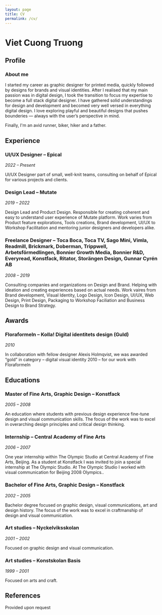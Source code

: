 ```yaml
---
layout: page
title: CV
permalink: /cv/
---
```


# Viet Cuong Truong

## Profile

### About me

I started my career as graphic designer for printed media, quickly followed by designs for brands and visual identities. After I realised that my main passion was in digital design, I took the transition to focus my expertise to become a full stack digital designer. I have gathered solid understandings for design and development and becomed very well versed in everything digital design. I love exploring playful and beautiful designs that pushes bounderies — always with the user’s perspective in mind.

Finally, I'm an avid runner, biker, hiker and a father.

## Experience

### UI/UX Designer – Epical

*2022 – Present*

UI/UX Designer part of small, well-knit teams, consulting on behalf of Epical for various projects and clients.

### Design Lead – Mutate

*2019 – 2022*

Design Lead and Product Design. Responsible for creating coherent and easy to understand user experience of Mutate platform. Work varies from Product feature explorations, Tools creations, Brand development, UI/UX to Workshop Facilitation and mentoring junior designers and developers alike.

### Freelance Designer – Toca Boca, Toca TV, Sago Mini, Vimla, Readmill, Brickmark, Doberman, Trippwell, Arbetsförmedlingen, Bonnier Growth Media, Bonnier R&D, Everyread, Konstfack, Ritator, Storängen Design, Gunnar Cyrén AB

*2008 – 2019*

Consulting companies and organizations on Design and Brand. Helping with ideation and creating experiences based on actual needs. Work vaires from Brand development, Visual Identity, Logo Design, Icon Design, UI/UX, Web Design, Print Design, Packaging to Workshop Faciliation and Business Design to Brand Strategy.

## Awards

### Floraformeln – Kolla! Digital identitets design (Guld)

*2010*

In collaboration with fellow designer Alexis Holmqvist, we was awarded “gold” in category – digital visual identity 2010 – for our work with Floraformeln

## Educations

### Master of Fine Arts, Graphic Design – Konstfack

*2005 – 2008*

An education where students with previous design experience fine-tune design and visual communication skills. The focus of the work was to excel in overarching design principles and critical design thinking.

### Internship – Central Academy of Fine Arts

*2006 – 2007*

One year internship within The Olympic Studio at Central Academy of Fine Arts, Beijing. As a student at Konstfack I was invited to join a special internship at The Olympic Studio. At The Olympic Studio I worked with visual communication for Beijing 2008 Olympics..

### Bachelor of Fine Arts, Graphic Design – Konstfack

*2002 – 2005*

Bachelor degree focused on graphic design, visual communications, art and design history. The focus of the work was to excel in craftmanship of design and visual communication.

### Art studies – Nyckelviksskolan

*2001 – 2002*

Focused on graphic design and visual communication.

### Art studies – Konstskolan Basis

*1999 – 2001*

Focused on arts and craft.

## References

Provided upon request